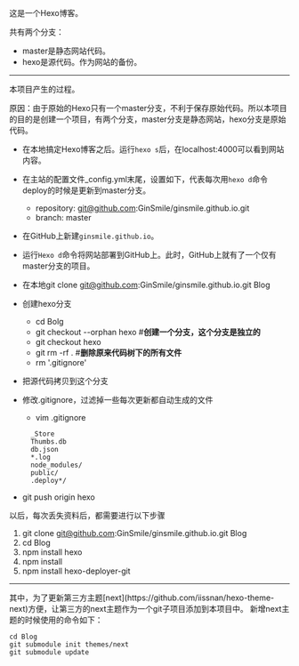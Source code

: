 这是一个Hexo博客。

共有两个分支：

*	master是静态网站代码。
*	hexo是源代码。作为网站的备份。




<hr>
本项目产生的过程。

原因：由于原始的Hexo只有一个master分支，不利于保存原始代码。所以本项目的目的是创建一个项目，有两个分支，master分支是静态网站，hexo分支是原始代码。

* 在本地搞定Hexo博客之后。运行`hexo s`后，在localhost:4000可以看到网站内容。
* 在主站的配置文件_config.yml末尾，设置如下，代表每次用`hexo d`命令deploy的时候是更新到master分支。
	*	repository: git@github.com:GinSmile/ginsmile.github.io.git
  	*	branch: master
* 在GitHub上新建`ginsmile.github.io`。
* 运行`Hexo d`命令将网站部署到GitHub上。此时，GitHub上就有了一个仅有master分支的项目。
* 在本地git clone git@github.com:GinSmile/ginsmile.github.io.git Blog
* 创建hexo分支
	* cd Bolg
	* git checkout --orphan hexo   #**创建一个分支，这个分支是独立的**
	* git checkout hexo
	* git rm -rf .  #**删除原来代码树下的所有文件**
	* rm '.gitignore'
* 把源代码拷贝到这个分支
* 修改.gitignore，过滤掉一些每次更新都自动生成的文件
	* vim .gitignore	

	>
		_Store
		Thumbs.db
		db.json
		*.log
		node_modules/
		public/
		.deploy*/

* git push origin hexo


以后，每次丢失资料后，都需要进行以下步骤

1. git clone git@github.com:GinSmile/ginsmile.github.io.git Blog
2. cd Blog
3. npm install hexo
4. npm install
5. npm install hexo-deployer-git


<hr>
其中，为了更新第三方主题[next](https://github.com/iissnan/hexo-theme-next)方便，让第三方的next主题作为一个git子项目添加到本项目中。		
新增next主题的时候使用的命令如下：

	cd Blog
	git submodule init themes/next
	git submodule update
